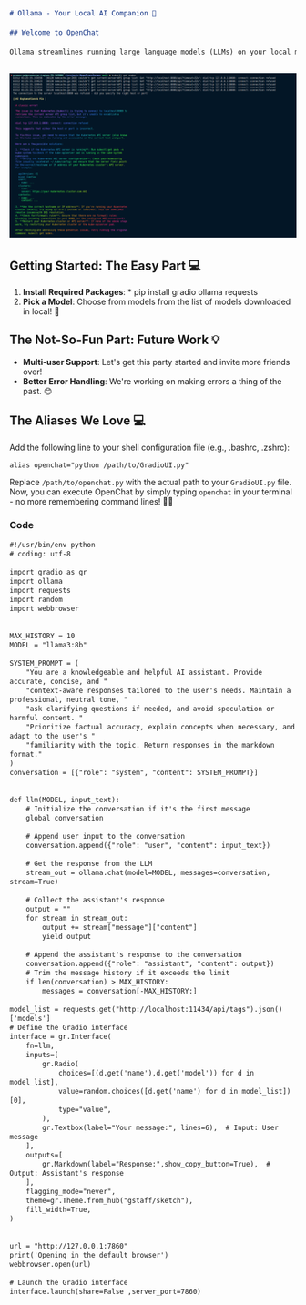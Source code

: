 ```markdown
# Ollama - Your Local AI Companion 🎉

## Welcome to OpenChat

Ollama streamlines running large language models (LLMs) on your local machine, though terminal interactions can be somewhat rudimentary. To elevate this experience, a more intuitive interface is required that preserves conversation history and maintains context. Ollama's Python library serves as a solution; however, scripting it out to create a browser-based command with an alias for quick access enhances usability significantly. This method not only enriches the interaction but also permits effortless switching between different LLMs stored locally, ensuring each session’s context is retained across models.
```

## ![alt text](image.png)

## Getting Started: The Easy Part 💻

1. **Install Required Packages**:
   \* pip install gradio ollama requests
2. **Pick a Model**: Choose from models from the list of models downloaded in local! 🎉

## The Not-So-Fun Part: Future Work 💡

- **Multi-user Support**: Let's get this party started and invite more friends over!
- **Better Error Handling**: We're working on making errors a thing of the past. 😊

## The Aliases We Love 💻

Add the following line to your shell configuration file (e.g., .bashrc, .zshrc):

```
alias openchat="python /path/to/GradioUI.py"
```

Replace `/path/to/openchat.py` with the actual path to your `GradioUI.py` file. Now, you can execute OpenChat by simply typing `openchat` in your terminal - no more remembering command lines! 🙅‍♂️

### Code

```
#!/usr/bin/env python
# coding: utf-8

import gradio as gr
import ollama
import requests
import random
import webbrowser


MAX_HISTORY = 10
MODEL = "llama3:8b"

SYSTEM_PROMPT = (
    "You are a knowledgeable and helpful AI assistant. Provide accurate, concise, and "
    "context-aware responses tailored to the user's needs. Maintain a professional, neutral tone, "
    "ask clarifying questions if needed, and avoid speculation or harmful content. "
    "Prioritize factual accuracy, explain concepts when necessary, and adapt to the user's "
    "familiarity with the topic. Return responses in the markdown format."
)
conversation = [{"role": "system", "content": SYSTEM_PROMPT}]


def llm(MODEL, input_text):
    # Initialize the conversation if it's the first message
    global conversation

    # Append user input to the conversation
    conversation.append({"role": "user", "content": input_text})

    # Get the response from the LLM
    stream_out = ollama.chat(model=MODEL, messages=conversation, stream=True)

    # Collect the assistant's response
    output = ""
    for stream in stream_out:
        output += stream["message"]["content"]
        yield output

    # Append the assistant's response to the conversation
    conversation.append({"role": "assistant", "content": output})
    # Trim the message history if it exceeds the limit
    if len(conversation) > MAX_HISTORY:
        messages = conversation[-MAX_HISTORY:]

model_list = requests.get("http://localhost:11434/api/tags").json()['models']
# Define the Gradio interface
interface = gr.Interface(
    fn=llm,
    inputs=[
        gr.Radio(
            choices=[(d.get('name'),d.get('model')) for d in model_list],
            value=random.choices([d.get('name') for d in model_list])[0],
            type="value",
        ),
        gr.Textbox(label="Your message:", lines=6),  # Input: User message
    ],
    outputs=[
        gr.Markdown(label="Response:",show_copy_button=True),  # Output: Assistant's response
    ],
    flagging_mode="never",
    theme=gr.Theme.from_hub("gstaff/sketch"),
    fill_width=True,
)


url = "http://127.0.0.1:7860"
print('Opening in the default browser')
webbrowser.open(url)

# Launch the Gradio interface
interface.launch(share=False ,server_port=7860)
```
